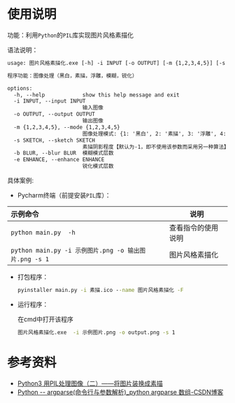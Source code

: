 # 使用说明

功能：利用`Python`的`PIL`库实现图片风格素描化

语法说明：

```tex
usage: 图片风格素描化.exe [-h] -i INPUT [-o OUTPUT] [-m {1,2,3,4,5}] [-s SKETCH] [-b BLUR] [-e ENHANCE]

程序功能：图像处理（黑白，素描，浮雕，模糊，锐化）

options:
  -h, --help            show this help message and exit
  -i INPUT, --input INPUT
                        输入图像
  -o OUTPUT, --output OUTPUT
                        输出图像
  -m {1,2,3,4,5}, --mode {1,2,3,4,5}
                        图像处理模式: {1: '黑白', 2: '素描', 3: '浮雕', 4: '模糊', 5: '锐化'}【默认为素描模式】
  -s SKETCH, --sketch SKETCH
                        素描阴影程度【默认为-1，即不使用该参数而采用另一种算法】
  -b BLUR, --blur BLUR  模糊模式层数
  -e ENHANCE, --enhance ENHANCE
                        锐化模式层数
```

具体案例:

- Pycharm终端（前提安装`PIL`库）：

| 示例命令                                              | 说明               |
| :---------------------------------------------------- | ------------------ |
| `python main.py  -h`                                  | 查看指令的使用说明 |
| `python main.py -i 示例图片.png -o 输出图片.png -s 1` | 图片风格素描化     |

- 打包程序：

  ```cmd
  pyinstaller main.py -i 素描.ico --name 图片风格素描化 -F
  ```

- 运行程序：

  在cmd中打开该程序

  ```cmd
  图片风格素描化.exe  -i 示例图片.png -o output.png -s 1
  ```

  

# 参考资料

- [Python3 用PIL处理图像（二）——将图片装换成素描](https://blog.csdn.net/u014663232/article/details/105777826)
- [Python -- argparse(命令行与参数解析)_python argparse 数组-CSDN博客](https://blog.csdn.net/weixin_43990846/article/details/107824317)